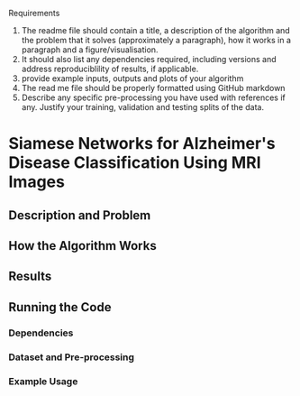 Requirements
1. The readme file should contain a title, a description of the algorithm and the problem that it solves
(approximately a paragraph), how it works in a paragraph and a figure/visualisation.
2. It should also list any dependencies required, including versions and address reproduciblility of results,
if applicable.
3. provide example inputs, outputs and plots of your algorithm
4. The read me file should be properly formatted using GitHub markdown
5. Describe any specific pre-processing you have used with references if any. Justify your training, validation
and testing splits of the data.

# Siamese Networks for Alzheimer's Disease Classification Using MRI Images

## Description and Problem

## How the Algorithm Works

## Results

## Running the Code
### Dependencies

### Dataset and Pre-processing

### Example Usage